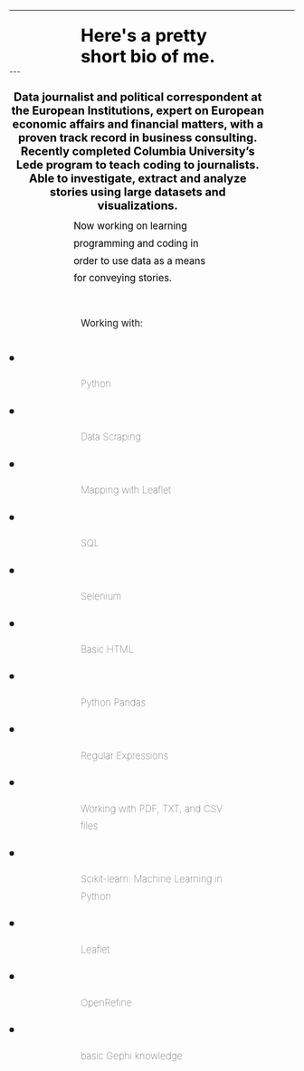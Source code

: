
<style>
.container {
  text-align: center;
  color: #333;
  margin: 0 auto;
  padding-bottom: 60px;
  padding-top: 60px;
  font-family: Helvetica, sans-serif;
  position: relative;
}
#nav {
  position: absolute;
  top: 10px;
  right: 10px;
  text-align: left;
  width: 100%;
}
h1 {
  font-size: 35px;
}
h2 {
  font-size: 32px;
}
h3 {
  font-size: 28px;
  color: #D3D3D3;
}
p {
  font-size: 17px;
  font-weight: lighter;
  line-height: 1.8;
  text-align: left;
  margin-left: 25%;
  margin-right: 20%;
  margin-top: 2%;
  margin-bottom: 2%;
}
li {
  font-size: 24px;
  line-height: 1.8;
}
a {
  text-decoration: none;
  background: #bdffc5;
  padding: 3px 6px;
  color: #000;
}
#my_header {
  text-align: left;
  margin-left: 25%;
  margin-right: 20%;
  margin-top: 5%;
  font-size: 31px;
  color: black;
  font-weight: bolder;
}

#something_like_a_header {
  text-align: center;
  font-family: 'Inconsolata', monospace,
  margin-left: 10%;
  margin-right: 10%;
  margin-top: 5%;
  font-size: 20px;
  color: black;
  font-weight: bolder;
}
#my_subheader {
  text-align: left;
  margin-left: 25%;
  margin-right: 20%;
  margin-top: 1%;
  margin-bottom: 7%;
  font-weight: lighter;
  font-size: 22px;
  color: #989898;
}
#my_another_subheader {
  text-align: center;
  margin-left: 25%;
  margin-right: 25%;
  margin-top: 1%;
  margin-bottom: 2%;
  font-weight: bold;
  font-size: 22px;
  color: #black;
}
#my_image_caption {
  text-align: center;
  margin-left: 5%;
  margin-right: 5%;
  margin-top: 0%;
  font-weight: lighter;
  font-size: 12px;
  color: #808080;
}
#my_footer {
  text-align: left;
  margin-left: 25%;
  margin-right: 20%;
  margin-top: 0%;
  font-weight: lighter;
  font-size: 11px;
  background: #E9E9EA;
  padding: 3px 6px;
  color: #000;
}
</style>

---
<div id="my_header">Here's a pretty short bio of me.</div>
<!-- permalink: /about
 -->
---


<div id="something_like_a_header">
Data journalist and political correspondent at the European Institutions, expert on European economic affairs and financial matters, with a proven track record in business consulting. Recently completed Columbia University’s Lede program to teach coding to journalists. Able to investigate, extract and analyze stories using large datasets and visualizations.

Now working on learning programming and coding in order to use data as a means for conveying stories. 
</div>

<h1>

Working with: 
</h1>

<li>

Python
</li>
<li>

Data Scraping
</li>
<li>

Mapping with Leaflet
</li>
<li>

SQL
</li>
<li>

Selenium 
</li>
<li>

Basic HTML
</li>
<li>

Python Pandas
</li>
<li>

Regular Expressions
</li>
<li>

Working with PDF, TXT, and CSV files
</li>
<li>

Scikit-learn: Machine Learning in Python
</li>
<li>

Leaflet 
</li>
<li>

OpenRefine 
</li>
<li>

basic Gephi knowledge
</li>

